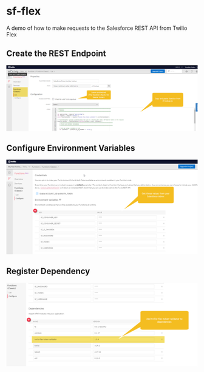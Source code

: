 # sf-flex
A demo of how to make requests to the Salesforce REST API from Twilio Flex

## Create the REST Endpoint
![Twilio Function](/twilio-function.png)

## Configure Environment Variables
![Environment](/twilio-env.png)

## Register Dependency
![Dependencies](/twilio-dependencies.png)
